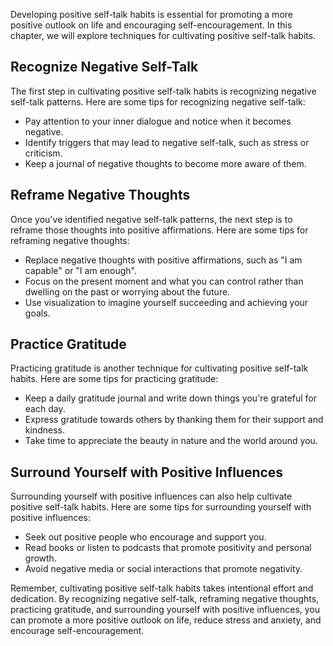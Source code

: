 
Developing positive self-talk habits is essential for promoting a more positive outlook on life and encouraging self-encouragement. In this chapter, we will explore techniques for cultivating positive self-talk habits.

Recognize Negative Self-Talk
----------------------------

The first step in cultivating positive self-talk habits is recognizing negative self-talk patterns. Here are some tips for recognizing negative self-talk:

* Pay attention to your inner dialogue and notice when it becomes negative.
* Identify triggers that may lead to negative self-talk, such as stress or criticism.
* Keep a journal of negative thoughts to become more aware of them.

Reframe Negative Thoughts
-------------------------

Once you've identified negative self-talk patterns, the next step is to reframe those thoughts into positive affirmations. Here are some tips for reframing negative thoughts:

* Replace negative thoughts with positive affirmations, such as "I am capable" or "I am enough".
* Focus on the present moment and what you can control rather than dwelling on the past or worrying about the future.
* Use visualization to imagine yourself succeeding and achieving your goals.

Practice Gratitude
------------------

Practicing gratitude is another technique for cultivating positive self-talk habits. Here are some tips for practicing gratitude:

* Keep a daily gratitude journal and write down things you're grateful for each day.
* Express gratitude towards others by thanking them for their support and kindness.
* Take time to appreciate the beauty in nature and the world around you.

Surround Yourself with Positive Influences
------------------------------------------

Surrounding yourself with positive influences can also help cultivate positive self-talk habits. Here are some tips for surrounding yourself with positive influences:

* Seek out positive people who encourage and support you.
* Read books or listen to podcasts that promote positivity and personal growth.
* Avoid negative media or social interactions that promote negativity.

Remember, cultivating positive self-talk habits takes intentional effort and dedication. By recognizing negative self-talk, reframing negative thoughts, practicing gratitude, and surrounding yourself with positive influences, you can promote a more positive outlook on life, reduce stress and anxiety, and encourage self-encouragement.
